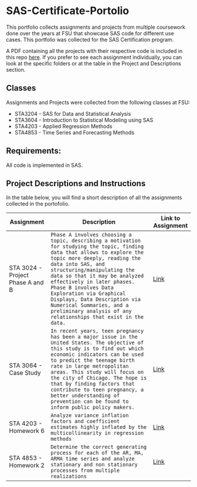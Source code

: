 # SAS-Certificate-Portolio
This portfolio collects assignments and projects from multiple coursework done over the years at FSU that showcase SAS code for different use cases. This portfolio was collected for the SAS Certification program. 

A PDF containing all the projects with their respective code is included in this repo [here](https://github.com/effr2/SAS-Certification-Portolio/blob/master/SAS%20Certificate%20Portfolio.pdf). If you prefer to see each assignment individually, you can look at the specific folders or at the table in the Project and Descriptions section.

## Classes
Assignments and Projects were collected from the following classes at FSU:
- STA3204 - SAS for Data and Statistical Analysis
- STA3604 - Introduction to Statistical Modeling using SAS
- STA4203 - Applied Regression Methods
- STA4853 - Time Series and Forecasting Methods

## Requirements:

All code is implemented in SAS. 

## Project Descriptions and Instructions

In the table below, you will find a short description of all the assignments collected in the portofolio.


| Assignment               |Description                          |Link to Assignment                         
|----------------|-------------------------------|-----------------------------
|STA 3024 - Project Phase A and B|`Phase A involves choosing a topic, describing a motivation for studying the topic, finding data that allows to explore the topic more deeply, reading the data into SAS, and structuring/manipulating the data so that it may be analyzed effectively in later phases. Phase B involves Data Exploration via Graphical Displays, Data Description via Numerical Summaries, and a preliminary analysis of any relationships that exist in the data. ` |[Link](https://github.com/effr2/SAS-Certification-Portolio/blob/master/STA3024/STA%203024.pdf)  			
|STA 3064 - Case Study|`In recent years, teen pregnancy has been a major issue in the United States. The objective of this study is to find out which economic indicators can be used to predict the teenage birth rate in large metropolitan areas. This study will focus on the city of Chicago. The hope is that by finding factors that contribute to teen pregnancy, a better understanding of prevention can be found to inform public policy makers.`|[Link](https://github.com/effr2/SAS-Certification-Portolio/blob/master/STA3064/STA%203064.pdf)
|STA 4203 - Homework 6 |`Analyze variance inflation factors and coefficient estimates highly inflated by the multicollinearity in regression methods`|[Link](https://github.com/effr2/SAS-Certification-Portolio/blob/master/STA4203/STA%204203.pdf)
|STA 4853 - Homework 2|`Determine the correct generating process for each of the AR, MA, ARMA time series and analyze stationary and non stationary processes from multiple realizations`  |[Link](https://github.com/effr2/SAS-Certification-Portolio/blob/master/STA4853/STA%204853.pdf)  			
